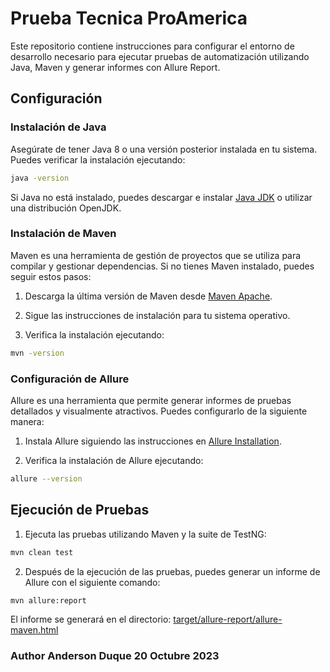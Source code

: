 # Prueba Tecnica ProAmerica

Este repositorio contiene instrucciones para configurar el entorno de desarrollo necesario para ejecutar pruebas de automatización utilizando Java, Maven y generar informes con Allure Report.

## Configuración

### Instalación de Java

Asegúrate de tener Java 8 o una versión posterior instalada en tu sistema. Puedes verificar la instalación ejecutando:

```bash
java -version
```

Si Java no está instalado, puedes descargar e instalar [Java JDK](https://www.oracle.com/java/technologies/javase-downloads.html) o utilizar una distribución OpenJDK.

### Instalación de Maven

Maven es una herramienta de gestión de proyectos que se utiliza para compilar y gestionar dependencias. Si no tienes Maven instalado, puedes seguir estos pasos:

1. Descarga la última versión de Maven desde [Maven Apache](https://maven.apache.org/download.cgi).

2. Sigue las instrucciones de instalación para tu sistema operativo.

3. Verifica la instalación ejecutando:

```bash
mvn -version
```

### Configuración de Allure

Allure es una herramienta que permite generar informes de pruebas detallados y visualmente atractivos. Puedes configurarlo de la siguiente manera:

1. Instala Allure siguiendo las instrucciones en [Allure Installation](https://docs.qameta.io/allure/#_installing_a_commandline).

2. Verifica la instalación de Allure ejecutando:

```bash
allure --version
```

## Ejecución de Pruebas

1. Ejecuta las pruebas utilizando Maven y la suite de TestNG:

```bash
mvn clean test
```

2. Después de la ejecución de las pruebas, puedes generar un informe de Allure con el siguiente comando:

```bash
mvn allure:report
```

El informe se generará en el directorio: [target/allure-report/allure-maven.html](target/allure-report/allure-maven.html)

### Author Anderson Duque 20 Octubre 2023